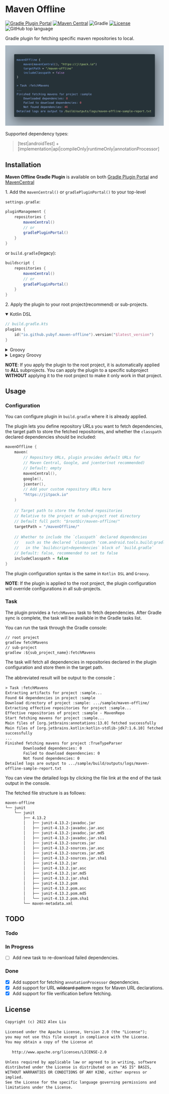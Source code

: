 # Maven Offline

[![Gradle Plugin Portal](https://img.shields.io/gradle-plugin-portal/v/io.github.yubyf.maven-offline?label=Gradle%20Plugin%20Portal)](https://plugins.gradle.org/plugin/io.github.yubyf.maven-offline)
[![Maven Central](https://img.shields.io/maven-central/v/io.github.yubyf.mavenoffline/maven-offline-gradle-plugin?color=informational&label=Maven%20Central)](https://mvnrepository.com/artifact/io.github.yubyf.mavenoffline/maven-offline-gradle-plugin)
![Gradle](https://img.shields.io/badge/Gradle_Version-5--7-red.svg?style=flat)
[![License](https://img.shields.io/github/license/Yubyf/maven-offline-gradle-plugin)](https://github.com/Yubyf/maven-offline-gradle-plugin/blob/master/LICENSE)
![GitHub top language](https://img.shields.io/github/languages/top/yubyf/maven-offline-gradle-plugin)

Gradle plugin for fetching specific maven repositories to local.

![MavenOffline](doc/maven-offline-sample.png)

Supported dependency types:
> [test|androidTest]
> \+
> [implementation|api|compileOnly|runtimeOnly|annotationProcessor]

## Installation

**Maven Offline Gradle Plugin** is available on
both [Gradle Plugin Portal](https://plugins.gradle.org/plugin/io.github.yubyf.maven-offline)
and [MavenCentral](https://mvnrepository.com/artifact/io.github.yubyf.mavenoffline/maven-offline-gradle-plugin)

1\. Add the `mavenCentral()` or `gradlePluginPortal()` to your top-level

`settings.gradle`:

```groovy
pluginManagement {
    repositories {
        mavenCentral()
        // or
        gradlePluginPortal()
    }
}
```

or `build.gradle`(legacy):

```groovy
buildscript {
    repositories {
        mavenCentral()
        // or
        gradlePluginPortal()
    }
}
```

2\. Apply the plugin to your root project(recommend) or sub-projects.

<details open><summary>Kotlin DSL</summary>

```Kotlin
// build.gradle.kts
plugins {
    id("io.github.yubyf.maven-offline").version("$latest_version")
}
```

</details>

<details close><summary>Groovy</summary>

```groovy
// build.gradle
plugins {
    id 'io.github.yubyf.maven-offline' version '${latest_version}'
}
```

</details>

<details close><summary>Legacy Groovy</summary>

```groovy
// build.gradle
buildscript {
    //...
    dependencies {
        //...
        classpath 'io.github.yubyf.mavenoffline:maven-offline-gradle-plugin:${latest_version}'
    }
}
apply plugin: "io.github.yubyf.maven-offline"
```

</details>

**NOTE**: If you apply the plugin to the root project, it is automatically applied to **ALL** subprojects. You can apply
the plugin to a specific subproject **WITHOUT** applying it to the root project to make it only work in that project.

## Usage

### Configuration

You can configure plugin in `build.gradle` where it is already applied.

The plugin lets you define repository URLs you want to fetch dependencies, the target path to store the fetched
repositories, and whether the `classpath` declared dependencies should be included:

```Kotlin
mavenOffline {
    maven(
        // Repository URLs, plugin provides default URLs for
        // Maven Central, Google, and jcenter(not recommended)
        // Default: empty
        mavenCentral(),
        google(),
        jcenter(),
        // Add your custom repository URLs here
        "https://jitpack.io"
    )

    // Target path to store the fetched repositories
    // Relative to the project or sub-project root directory
    // Default full path: "$rootDir/maven-offline/"
    targetPath = "/mavenOffline/"

    // Whether to include the `classpath` declared dependencies
    //   such as the declared `classpath 'com.android.tools.build:gradle:x.y.z'`
    //   in the `buildscript>dependencies` block of `build.gradle`
    // Default: false, recommended to set to false
    includeClasspath = false
}
```

The plugin configuration syntax is the same in `Kotlin DSL` and `Groovy`.

**NOTE**: If the plugin is applied to the root project, the plugin configuration will override configurations in all
sub-projects.

### Task

The plugin provides a `fetchMavens` task to fetch dependencies. After Gradle sync is complete, the task will be
available in the Gradle tasks list.

You can run the task through the Gradle console:

```shell
// root project
gradlew fetchMavens
// sub-project
gradlew :${sub_project_name}:fetchMavens
```

The task will fetch all dependencies in repositories declared in the plugin configuration and store them in the target
path.

The abbreviated result will be output to the console：

```console
> Task :fetchMavens
Extracting artifacts for project :sample...
Found 64 dependencies in project :sample
Download directory of project :sample: .../sample/maven-offline/
Extracting effective repositories for project :sample...
Effective repositories of project :sample - MavenRepo
Start fetching mavens for project :sample...
Main files of [org.jetbrains:annotations:13.0] fetched successfully
Main files of [org.jetbrains.kotlin:kotlin-stdlib-jdk7:1.6.10] fetched successfully
...
Finished fetching mavens for project :TrueTypeParser
        Downloaded dependencies: 0
        Failed to download dependencies: 0
        Not found dependencies: 0
Detailed logs are output to .../sample/build/outputs/logs/maven-offline-sample-report.txt
```

You can view the detailed logs by clicking the file link at the end of the task output in the console.

The fetched file structure is as follows:

```console
maven-offline
└── junit
    └── junit
        ├── 4.13.2
        │   ├── junit-4.13.2-javadoc.jar
        │   ├── junit-4.13.2-javadoc.jar.asc
        │   ├── junit-4.13.2-javadoc.jar.md5
        │   ├── junit-4.13.2-javadoc.jar.sha1
        │   ├── junit-4.13.2-sources.jar
        │   ├── junit-4.13.2-sources.jar.asc
        │   ├── junit-4.13.2-sources.jar.md5
        │   ├── junit-4.13.2-sources.jar.sha1
        │   ├── junit-4.13.2.jar
        │   ├── junit-4.13.2.jar.asc
        │   ├── junit-4.13.2.jar.md5
        │   ├── junit-4.13.2.jar.sha1
        │   ├── junit-4.13.2.pom
        │   ├── junit-4.13.2.pom.asc
        │   ├── junit-4.13.2.pom.md5
        │   └── junit-4.13.2.pom.sha1
        └── maven-metadata.xml
```

## TODO

### Todo

### In Progress

- [ ] Add new task to re-download failed dependencies.

### Done

- [x] Add support for fetching `annotationProcessor` dependencies.
- [x] Add support for URL ~~wildcard pattern~~ regex for Maven URL declarations.
- [x] Add support for file verification before fetching.

## License

    Copyright (c) 2022 Alex Liu

    Licensed under the Apache License, Version 2.0 (the "License");
    you may not use this file except in compliance with the License.
    You may obtain a copy of the License at

       http://www.apache.org/licenses/LICENSE-2.0

    Unless required by applicable law or agreed to in writing, software
    distributed under the License is distributed on an "AS IS" BASIS,
    WITHOUT WARRANTIES OR CONDITIONS OF ANY KIND, either express or implied.
    See the License for the specific language governing permissions and
    limitations under the License.
